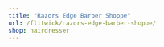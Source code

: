 ```yaml
---
title: "Razors Edge Barber Shoppe"
url: /flitwick/razors-edge-barber-shoppe/
shop: hairdresser
---
```


